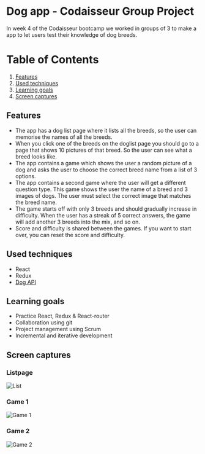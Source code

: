 # Dog app - Codaisseur Group Project
In week 4 of the Codaisseur bootcamp we worked in groups of 3 to make a app to let users test their knowledge of dog breeds.

# Table of Contents
1. [Features](#features)
2. [Used techniques](#used-techniques)
3. [Learning goals](#learning-goals)
4. [Screen captures](#screen-captures)

<a name="features"></a>
## Features
- The app has a dog list page where it lists all the breeds, so the user can memorise the names of all the breeds.
- When you click one of the breeds on the doglist page you should go to a page that shows 10 pictures of that breed. So the user can see what a breed looks like.
- The app contains a game which shows the user a random picture of a dog and asks the user to choose the correct breed name from a list of 3 options.
- The app contains a second game where the user will get a different question type. This game shows the user the name of a breed and 3 images of dogs. The user must select the correct image that matches the breed name.
- The game starts off with only 3 breeds and should gradually increase in difficulty. When the user has a streak of 5 correct answers, the game will add another 3 breeds into the mix, and so on.
- Score and difficulty is shared between the games. If you want to start over, you can reset the score and difficulty.

<a name="used-techniques"></a>
## Used techniques
- React
- Redux
- [Dog API](https://dog.ceo/dog-api/documentation/)

<a name="learning-goals"></a>
## Learning goals
- Practice React, Redux & React-router
- Collaboration using git
- Project management using Scrum
- Incremental and iterative development

<a name="screen-captures"></a>
## Screen captures
### Listpage
![List](docs/images/list.gif)
### Game 1
![Game 1](docs/images/game1.gif)
### Game 2
![Game 2](docs/images/game2.gif)